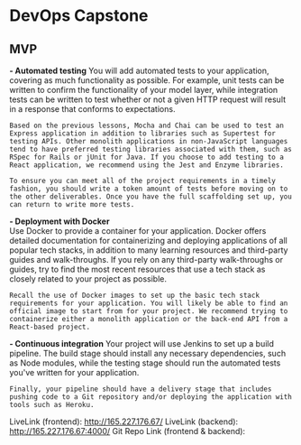 # DevOps Capstone

## MVP

**- Automated testing**
You will add automated tests to your application, covering as much functionality as possible. For example, unit tests can be written to confirm the functionality of your model layer, while integration tests can be written to test whether or not a given HTTP request will result in a response that conforms to expectations.

    Based on the previous lessons, Mocha and Chai can be used to test an Express application in addition to libraries such as Supertest for testing APIs. Other monolith applications in non-JavaScript languages tend to have preferred testing libraries associated with them, such as RSpec for Rails or jUnit for Java. If you choose to add testing to a React application, we recommend using the Jest and Enzyme libraries.

    To ensure you can meet all of the project requirements in a timely fashion, you should write a token amount of tests before moving on to the other deliverables. Once you have the full scaffolding set up, you can return to write more tests.

**- Deployment with Docker**  
 Use Docker to provide a container for your application. Docker offers detailed documentation for containerizing and deploying applications of all popular tech stacks, in addition to many learning resources and third-party guides and walk-throughs. If you rely on any third-party walk-throughs or guides, try to find the most recent resources that use a tech stack as closely related to your project as possible.

    Recall the use of Docker images to set up the basic tech stack requirements for your application. You will likely be able to find an official image to start from for your project. We recommend trying to containerize either a monolith application or the back-end API from a React-based project.

**- Continuous integration**
Your project will use Jenkins to set up a build pipeline. The build stage should install any necessary dependencies, such as Node modules, while the testing stage should run the automated tests you've written for your application.

    Finally, your pipeline should have a delivery stage that includes pushing code to a Git repository and/or deploying the application with tools such as Heroku.

LiveLink (frontend): <http://165.227.176.67/>
LiveLink (backend): <http://165.227.176.67:4000/>
Git Repo Link (frontend & backend):
